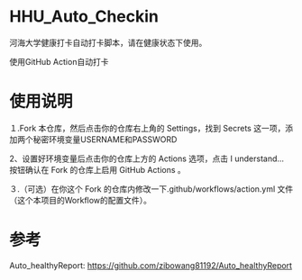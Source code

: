 HHU_Auto_Checkin
=========================================
河海大学健康打卡自动打卡脚本，请在健康状态下使用。

使用GitHub Action自动打卡

# 使用说明

１.Fork 本仓库，然后点击你的仓库右上角的 Settings，找到 Secrets 这一项，添加两个秘密环境变量USERNAME和PASSWORD

2、设置好环境变量后点击你的仓库上方的 Actions 选项，点击 I understand... 按钮确认在 Fork 的仓库上启用 GitHub Actions 。

３.（可选）在你这个 Fork 的仓库内修改一下.github/workflows/action.yml 文件（这个本项目的Workflow的配置文件）。

# 参考
Auto_healthyReport: https://github.com/zibowang81192/Auto_healthyReport

